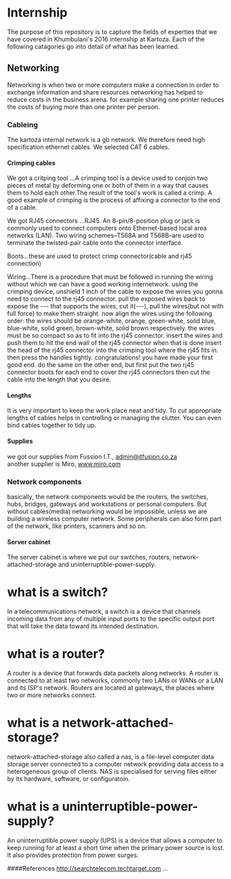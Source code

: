 # Internship

The purpose of this repository is to capture the fields of experties that we have covered in Khumbulani's 2016 internship at Kartoza. Each of the following catagories go into detail of what has been learned.

## Networking

<!-- Write fluff about networking in general -->
Networking is when two or more computers make a connection in order to exchange information and share resources 
networking has helped to reduce costs in the business arena. for example sharing one printer reduces the costs of buying more than one printer per person. 
<!-- Write something specific that you learned/ did -->


### Cableing 
The kartoza internal network is a gb network. We therefore need high specification ethernet cables. We selected CAT 6 cables. <!-- Write something about CAT 6, --> 

#### Crimping cables <!-- better term maybe? -->

We got a critping tool ...A crimping tool is a device used to conjoin two pieces of metal by deforming one or both of them in a way that causes them to hold each other.The result of the tool's work is called a crimp. A good example of crimping is the process of affixing a connector to the end of a cable.

We got RJ45 connectors ...RJ45. An 8-pin/8-position plug or jack is commonly used to connect computers onto Ethernet-based local area networks (LAN). Two wiring schemes–T568A and T568B–are used to terminate the twisted-pair cable onto the connector interface.

Boots...these are used to protect crimp connector(cable and rj45 connection) 

Wiring...There is a procedure that must be followed in running the wiring without which we can have a good working internetwork.
using the crimping device, unshield 1 inch of the cable to expose the wires you gonna need to connect to the rj45 connector.
pull the exposed wires back to expose the --- that supports the wires, cut it(---), pull the wires(but not with full force) to make them straight. now align the wires using the following order:
the wires should be orange-white, orange, green-white, solid blue, blue-white,  solid green, brown-white, solid brown respectively. the wires must be so compact so as to fit into the rj45 connector. insert the wires and push them to hit the end wall of the rj45 connector when that is done insert the head of the rj45 connector into the crimping tool where the rj45 fits in. then press the handles tightly.
congratulations! you have made your first good end. do the same on the other end, but first put the two rj45 connector boots for each end to cover the rj45 connectors then cut the cable into the length that you desire.

#### Lengths
It is very important to keep the work place neat and tidy. To cut appropriate lengths of cables helps in controlling or managing the clutter. You can even bind cables together to tidy up.


#### Supplies 
we got our supplies from Fussion I.T., admin@itfusion.co.za  
another supplier is Miro, www.miro.com 


### Network components

<!-- Short intro network components -->
basically, the network components  would be the routers, the switches, hubs, bridges, gateways and workstations or personal computers. But without cables(media) networking would be impossible, unless we are building a wireless computer network. Some peripherals can also form part of the network, like printers, scanners and so on.
#### Server cabinet 
The server cabinet is where we put our switches, routers, network-attached-storage and uninterruptible-power-supply.

# what is a switch?
In a telecommunications network, a switch is a device that channels incoming data from any of multiple input ports to the specific output port that will take the data toward its intended destination.
# what is a router?
A router is a device that forwards data packets along networks. A router is connected to at least two networks, commonly two LANs or WANs or a LAN and its ISP's network. Routers are located at gateways, the places where two or more networks connect.
# what is a network-attached-storage?
network-attached-storage also called a nas, is a file-level computer data storage server connected to a computer network providing data access to a heterogeneous group of clients. NAS is specialised for serving files either by its hardware, software, or configuratoin.

# what is a uninterruptible-power-supply?
An uninterruptible power supply (UPS) is a device that allows a computer to keep running for at least a short time when the primary power source is lost. It also provides protection from power surges.

####References
http://searchtelecom.techtarget.com
...


